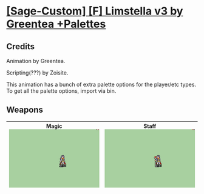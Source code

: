 # [\[Sage-Custom\] \[F\] Limstella v3 by Greentea +Palettes](./)
## Credits

Animation by Greentea.

Scripting(???) by Zoisite.

This animation has a bunch of extra palette options for the player/etc types. To get all the palette options, import via bin.

## Weapons

| <b>Magic</b><br/><img alt="Magic animation" src="./6.%20Magic/Magic.gif"/> | <b>Staff</b><br/><img alt="Staff animation" src="./7.%20Staff/Staff.gif"/> |
| :---: | :---: |
